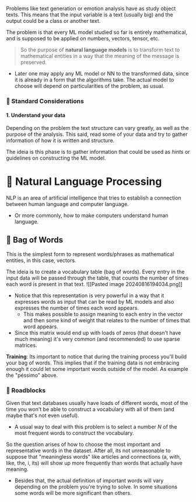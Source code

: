 Problems like text generation or emotion analysis have as study object texts. This means that the input variable is a text (usually big) and the output could be a class or another text. 

The problem is that every ML model studied so far is entirely mathematical, and is supposed to be applied on numbers, vectors, tensor, etc. 
> So the purpose of **natural language models** is to transform text to mathematical entities in a way that the meaning of the message is preserved.

- Later one may apply any ML model or NN to the transformed data, since it is already in a form that the algorithms take. The actual model to choose will depend on particularities of the problem, as usual. 

### 🔹 Standard Considerations

#### 1. Understand your data
Depending on the problem the text structure can vary greatly, as well as the purpose of the analysis. This said, read some of your data and try to gather information of how it is written and structure. 

The ideia is this phase is to gather information that could be used as *hints* or guidelines on constructing the ML model.


# 🔵 Natural Language Processing
NLP is an area of artificial intelligence that tries to establish a connection between human language and computer language. 
- Or more commonly, how to make computers understand human language.

## 🔷 Bag of Words
This is the simplest form to represent words/phrases as mathematical entities, in this case, vectors. 

The ideia is to create a vocabulary table (bag of words). Every entry in the input data will be passed through the table, that counts the number of times each word is present in that text.
![[Pasted image 20240816194034.png]]
- Notice that this representation is very powerful in a way that it expresses words as input that can be read by ML models and also expresses the number of times each word appears.
	- This makes possible to assign meaning to each entry in the vector and then some kind of weight that relates to the number of times that word appears. 
- Since this matrix would end up with loads of zeros (that doesn't have much meaning) it's very common (and recommended) to use sparse matrices.

**Training**: Its important to notice that during the training process you'll build your bag of words. This implies that if the training data is not embracing enough it could let some important words outside of the model. As example the "péssimo" above.

### 🔹 Roadblocks 
Given that text databases usually have loads of different words, most of the time you won't be able to construct a vocabulary with all of them (and maybe that's not even useful). 
- A usual way to deal with this problem is to select a number $N$ of the most frequent words to construct the vocabulary. 


So the question arises of how to choose the most important and representative words in the dataset. After all, its not unreasonable to suppose that "meaningless words" like articles and connections (a, with, like, the, i, its) will show up more frequently than words that actually have meaning.

- Besides that, the actual definition of important words will vary depending on the problem you're trying to solve. In some situations some words will be more significant than others.




